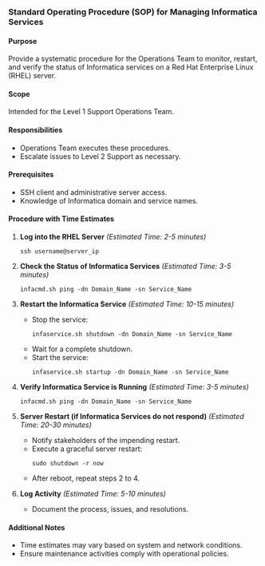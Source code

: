### Standard Operating Procedure (SOP) for Managing Informatica Services

#### Purpose
Provide a systematic procedure for the Operations Team to monitor, restart, and verify the status of Informatica services on a Red Hat Enterprise Linux (RHEL) server.

#### Scope
Intended for the Level 1 Support Operations Team.

#### Responsibilities
- Operations Team executes these procedures.
- Escalate issues to Level 2 Support as necessary.

#### Prerequisites
- SSH client and administrative server access.
- Knowledge of Informatica domain and service names.

#### Procedure with Time Estimates

1. **Log into the RHEL Server** _(Estimated Time: 2-5 minutes)_
   ```
   ssh username@server_ip
   ```

2. **Check the Status of Informatica Services** _(Estimated Time: 3-5 minutes)_
   ```
   infacmd.sh ping -dn Domain_Name -sn Service_Name
   ```

3. **Restart the Informatica Service** _(Estimated Time: 10-15 minutes)_
   - Stop the service:
     ```
     infaservice.sh shutdown -dn Domain_Name -sn Service_Name
     ```
   - Wait for a complete shutdown.
   - Start the service:
     ```
     infaservice.sh startup -dn Domain_Name -sn Service_Name
     ```

4. **Verify Informatica Service is Running** _(Estimated Time: 3-5 minutes)_
   ```
   infacmd.sh ping -dn Domain_Name -sn Service_Name
   ```

5. **Server Restart (if Informatica Services do not respond)** _(Estimated Time: 20-30 minutes)_
   - Notify stakeholders of the impending restart.
   - Execute a graceful server restart:
     ```
     sudo shutdown -r now
     ```
   - After reboot, repeat steps 2 to 4.

6. **Log Activity** _(Estimated Time: 5-10 minutes)_
   - Document the process, issues, and resolutions.

#### Additional Notes
- Time estimates may vary based on system and network conditions.
- Ensure maintenance activities comply with operational policies.

